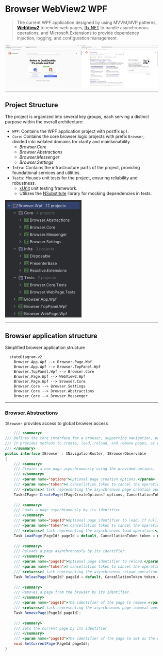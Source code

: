 # Browser WebView2 WPF

> The current WPF application designed by using MVVM,MVP patterns,
> [**WebView2**](https://learn.microsoft.com/en-us/microsoft-edge/webview2/) to render web pages, 
> [Rx.NET](https://github.com/dotnet/reactive) to handle asynchronous operations,
> and Microsoft.Extensions to provide dependency injection, logging, and configuration management.
>
<div style="display: flex;">
  <img src="docs/images/browser_preview_1.png" style="width: 50%;" />
  <img src="docs/images/browser_preview_2.png" style="width: 50%;" />
</div>

---

## Project Structure

The project is organized into several key groups, each serving a distinct purpose within the overall architecture:
- `WPF`: Contains the WPF application project with postfix `Wpf`.
- `Core`: Contains the core browser logic projects with prefix `Browser`, divided into isolated domains for clarity and maintainability.
    - _Browser.Core_
    - _Browser.Abstractions_
    - _Browser.Messenger_
    - _Browser.Settings_
- `Infra`: Contains the infrastructure parts of the project, providing foundational services and utilities.
- `Tests`: Houses unit tests for the project, ensuring reliability and robustness.
    - [xUnit](https://xunit.net//) unit testing framework.
    - Utilizes the [NSubstitute](https://nsubstitute.github.io/help/getting-started/) library for mocking dependencies in tests.

<img src="docs/images/project_structure.png" width="50%" />


---

## Browser application structure

Simplified browser application structure

```mermaid
  stateDiagram-v2
    Browser.App.Wpf --> Browser.Page.Wpf
    Browser.App.Wpf --> Browser.TopPanel.Wpf
    Browser.TopPanel.Wpf --> Browser.Core  
    Browser.Page.Wpf --> WebView2.Wpf
    Browser.Page.Wpf --> Browser.Core  
    Browser.Core --> Browser.Settings
    Browser.Core --> Browser.Abstractions
    Browser.Core --> Browser.Messenger
```
---
###  Browser.Abstractions


`IBrowser` provides access to global browser access

```csharp
    /// <summary>
/// Defines the core interface for a browser, supporting navigation, page management, and observing browser state changes. 
/// It provides methods to create, load, reload, and remove pages, as well as manage the current page.
/// </summary>
public interface IBrowser : INavigationRouter, IBrowserObservable
{
    /// <summary>
    /// Creates a new page asynchronously using the provided options.
    /// </summary>
    /// <param name="options">Optional page creation options.</param>
    /// <param name="token">A cancellation token to cancel the operation.</param>
    /// <returns>A task representing the asynchronous page creation operation, returning the created page.</returns>
    Task<IPage> CreatePage(IPageCreateOptions? options, CancellationToken token = default);

    /// <summary>
    /// Loads a page asynchronously by its identifier.
    /// </summary>
    /// <param name="pageId">Optional page identifier to load. If null, the default page is loaded.</param>
    /// <param name="token">A cancellation token to cancel the operation.</param>
    /// <returns>A task representing the asynchronous load operation.</returns>
    Task LoadPage(PageId? pageId = default, CancellationToken token = default);

    /// <summary>
    /// Reloads a page asynchronously by its identifier.
    /// </summary>
    /// <param name="pageId">Optional page identifier to reload.</param>
    /// <param name="token">A cancellation token to cancel the operation.</param>
    /// <returns>A task representing the asynchronous reload operation.</returns>
    Task ReloadPage(PageId? pageId = default, CancellationToken token = default);

    /// <summary>
    /// Removes a page from the browser by its identifier.
    /// </summary>
    /// <param name="pageId">The identifier of the page to remove.</param>
    /// <returns>A task representing the asynchronous page removal operation.</returns>
    Task RemovePage(PageId pageId);

    /// <summary>
    /// Sets the current page by its identifier.
    /// </summary>
    /// <param name="pageId">The identifier of the page to set as the current page.</param>
    void SetCurrentPage(PageId pageId);
}
```
